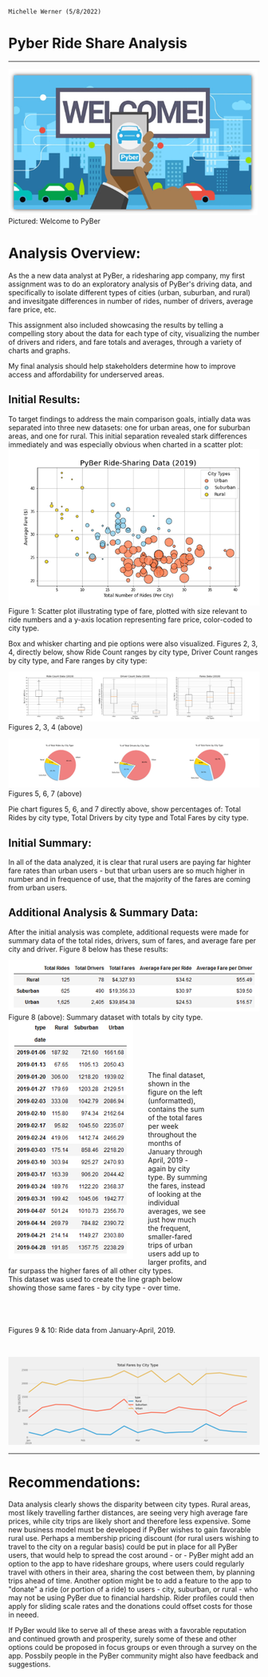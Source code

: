                                                                                            Michelle Werner (5/8/2022)
# Pyber Ride Share Analysis
---

<!--![alt](resources/___.png)-->
<img src="https://github.com/miwermi/pyber-analysis/blob/main/resources/PyBer_Welcome.png" width="500" height="293" alt ="graphic: PyBer Welcome">
Pictured: Welcome to PyBer

# Analysis Overview:
As the a new data analyst at PyBer, a ridesharing app company, my first assignment was to do an exploratory analysis of PyBer's driving data, and specifically to isolate different types of cities (urban, suburban, and rural) and invesitgate differences in number of rides, number of drivers, average fare price, etc. 

This assignment also included showcasing the results by telling a compelling story about the data for each type of city, visualizing the number of drivers and riders, and fare totals and averages, through a variety of charts and graphs.

My final analysis should help stakeholders determine how to improve access and affordability for underserved areas.

## Initial Results:
To target findings to address the main comparison goals, intially data was separated into three new datasets: one for urban areas, one for suburban areas, and one for rural.  This initial separation revealed stark differences immediately and was especially obvious when charted in a scatter plot:
<br />
![alt](resources/Fig1.png)
<br />
Figure 1: Scatter plot illustrating type of fare, plotted with size relevant to ride numbers and a y-axis location representing fare price, color-coded to city type.


Box and whisker charting and pie options were also visualized. Figures 2, 3, 4, directly below, show Ride Count ranges by city type, Driver Count ranges by city type, and Fare ranges by city type:

![alt](resources/Box+Wiskers.png)
Figures 2, 3, 4 (above)

![alt](resources/PieCharts.png)
Figures 5, 6, 7 (above)

Pie chart figures 5, 6, and 7 directly above, show percentages of: Total Rides by city type, Total Drivers by city type and Total Fares by city type.

## Initial Summary:
In all of the data analyzed, it is clear that rural users are paying far highter fare rates than urban users - but that urban users are so much higher in number and in frequence of use, that the majority of the fares are coming from urban users.

<!---img src="https://github.com/miwermi/pyber-analysis/blob/main/resources/Fig2.png" width="300" height="180" alt ="graphic: PyBer Welcome">
<img src="https://github.com/miwermi/pyber-analysis/blob/main/resources/Fig3.png" width="300" height="180" alt ="graphic: PyBer Welcome">
<img src="https://github.com/miwermi/pyber-analysis/blob/main/resources/Fig4.png" width="300" height="180" alt ="graphic: PyBer Welcome"--->

<!---img src="https://github.com/miwermi/pyber-analysis/blob/main/resources/Fig5.png" width="300" height="180" alt ="graphic: PyBer Welcome">
<img src="https://github.com/miwermi/pyber-analysis/blob/main/resources/Fig6.png" width="300" height="180" alt ="graphic: PyBer Welcome">
<img src="https://github.com/miwermi/pyber-analysis/blob/main/resources/Fig7.png" width="300" height="180" alt ="graphic: PyBer Welcome"--->


## Additional Analysis & Summary Data:
After the initial analysis was complete, additional requests were made for summary data of the total rides, drivers, sum of fares, and average fare per city and driver.  Figure 8 below has these results:

![alt](resources/FinalSummary.png)
<br />
Figure 8 (above): Summary dataset with totals by city type.
<br />
<img src="https://github.com/miwermi/pyber-analysis/blob/main/resources/FinalDataset.png" width="250" height="475" alt ="graphic: Ride data from January-April, 2019" align="left" style="padding-right: 30px;">
<br /><br /><br /><br /><br />
<p style="width: 400px;">The final dataset, shown in the figure on the left (unformatted), contains the sum of the total fares per week throughout the months of January through April, 2019 - again by city type.  By summing the fares, instead of looking at the individual averages, we see just how much the frequent, smaller-fared trips of urban users add up to larger profits, and far surpass the higher fares of all other city types. 
<br />
This dataset was used to create the line graph below showing those same fares - by city type - over time.
<br /><br /><br /><br /><br />
Figures 9 & 10: Ride data from January-April, 2019. </p>
<br />

![alt](resources/PyBer_fare_summary.png)
<!---br />
Figure 9: Line chart of fare prices for all city types between January through April, 2019.--->

---
# Recommendations:
Data analysis clearly shows the disparity between city types.  Rural areas, most likely travelling farther distances, are seeing very high average fare prices, while city trips are likely short and therefore less expensive.  Some new business model must be developed if PyBer wishes to gain favorable rural use. Perhaps a membership pricing discount (for rural users wishing to travel to the city on a regular basis) could be put in place for all PyBer users, that would help to spread the cost around - or - PyBer might add an option to the app to have rideshare groups, where users could regularly travel with others in their area, sharing the cost between them, by planning trips ahead of time. Another option might be to add a feature to the app to "donate" a ride (or portion of a ride) to users - city, suburban, or rural - who may not be using PyBer due to financial hardship. Rider profiles could then apply for sliding scale rates and the donations could offset costs for those in neeed.

If PyBer would like to serve all of these areas with a favorable reputation and continued growth and prosperity, surely some of these and other options could be proposed in focus groups or even through a survey on the app.  Possbily people in the PyBer community might also have feedback and suggestions.


